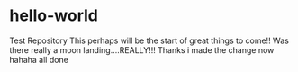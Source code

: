 # hello-world
Test Repository
This perhaps will be the start of great things to come!!
Was there really a moon landing....REALLY!!!
Thanks i made the change now
hahaha
all done
